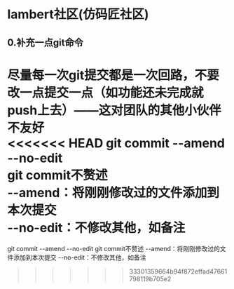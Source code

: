# lambert社区(仿码匠社区)

## 0.补充一点git命令
尽量每一次git提交都是一次回路，不要改一点提交一点（如功能还未完成就push上去）——这对团队的其他小伙伴不友好<br>
<<<<<<< HEAD
git commit --amend --no-edit<br>
git commit不赘述<br>
--amend：将刚刚修改过的文件添加到本次提交<br>
--no-edit：不修改其他，如备注<br>
=======
git commit --amend --no-edit
git commit不赘述
--amend：将刚刚修改过的文件添加到本次提交
--no-edit：不修改其他，如备注
>>>>>>> 33301359664b94f872effad47661798119b705e2
